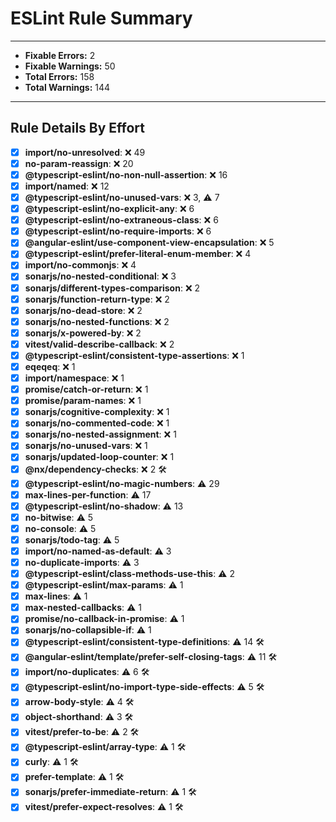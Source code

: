 # ESLint Rule Summary

---

- **Fixable Errors:** 2
- **Fixable Warnings:** 50
- **Total Errors:** 158
- **Total Warnings:** 144

---

## Rule Details By Effort

- [x] **import/no-unresolved**: ❌ 49
- [x] **no-param-reassign**: ❌ 20
- [x] **@typescript-eslint/no-non-null-assertion**: ❌ 16
- [x] **import/named**: ❌ 12
- [x] **@typescript-eslint/no-unused-vars**: ❌ 3, ⚠️ 7
- [x] **@typescript-eslint/no-explicit-any**: ❌ 6
- [x] **@typescript-eslint/no-extraneous-class**: ❌ 6
- [x] **@typescript-eslint/no-require-imports**: ❌ 6
- [x] **@angular-eslint/use-component-view-encapsulation**: ❌ 5
- [x] **@typescript-eslint/prefer-literal-enum-member**: ❌ 4
- [x] **import/no-commonjs**: ❌ 4
- [x] **sonarjs/no-nested-conditional**: ❌ 3
- [x] **sonarjs/different-types-comparison**: ❌ 2
- [x] **sonarjs/function-return-type**: ❌ 2
- [x] **sonarjs/no-dead-store**: ❌ 2
- [x] **sonarjs/no-nested-functions**: ❌ 2
- [x] **sonarjs/x-powered-by**: ❌ 2
- [x] **vitest/valid-describe-callback**: ❌ 2
- [x] **@typescript-eslint/consistent-type-assertions**: ❌ 1
- [x] **eqeqeq**: ❌ 1
- [x] **import/namespace**: ❌ 1
- [x] **promise/catch-or-return**: ❌ 1
- [x] **promise/param-names**: ❌ 1
- [x] **sonarjs/cognitive-complexity**: ❌ 1
- [x] **sonarjs/no-commented-code**: ❌ 1
- [x] **sonarjs/no-nested-assignment**: ❌ 1
- [x] **sonarjs/no-unused-vars**: ❌ 1
- [x] **sonarjs/updated-loop-counter**: ❌ 1
- [x] **@nx/dependency-checks**: ❌ 2 🛠️
- [x] **@typescript-eslint/no-magic-numbers**: ⚠️ 29
- [x] **max-lines-per-function**: ⚠️ 17
- [x] **@typescript-eslint/no-shadow**: ⚠️ 13
- [x] **no-bitwise**: ⚠️ 5
- [x] **no-console**: ⚠️ 5
- [x] **sonarjs/todo-tag**: ⚠️ 5
- [x] **import/no-named-as-default**: ⚠️ 3
- [x] **no-duplicate-imports**: ⚠️ 3
- [x] **@typescript-eslint/class-methods-use-this**: ⚠️ 2
- [x] **@typescript-eslint/max-params**: ⚠️ 1
- [x] **max-lines**: ⚠️ 1
- [x] **max-nested-callbacks**: ⚠️ 1
- [x] **promise/no-callback-in-promise**: ⚠️ 1
- [x] **sonarjs/no-collapsible-if**: ⚠️ 1
- [x] **@typescript-eslint/consistent-type-definitions**: ⚠️ 14 🛠️
- [x] **@angular-eslint/template/prefer-self-closing-tags**: ⚠️ 11 🛠️
- [x] **import/no-duplicates**: ⚠️ 6 🛠️
- [x] **@typescript-eslint/no-import-type-side-effects**: ⚠️ 5 🛠️
- [x] **arrow-body-style**: ⚠️ 4 🛠️
- [x] **object-shorthand**: ⚠️ 3 🛠️
- [x] **vitest/prefer-to-be**: ⚠️ 2 🛠️
- [x] **@typescript-eslint/array-type**: ⚠️ 1 🛠️
- [x] **curly**: ⚠️ 1 🛠️
- [x] **prefer-template**: ⚠️ 1 🛠️
- [x] **sonarjs/prefer-immediate-return**: ⚠️ 1 🛠️
- [x] **vitest/prefer-expect-resolves**: ⚠️ 1 🛠️
